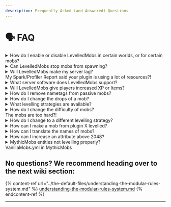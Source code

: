 ```yaml
---
description: Frequently Asked (and Answered) Questions
---
```


# 🗣️ FAQ

<details>

<summary>How do I enable or disable LevelledMobs in certain worlds, or for certain mobs?</summary>

{% code overflow="wrap" %}
```yaml
  conditions:
    worlds: ['*']
    #biomes: ['*']
    entities: ['*']
```
{% endcode %}

As part of the **Default Rule**, in your `rules.yml` file, locate the above configuration options.

You can edit what worlds are `included` or `excluded` by editing these settings.

For example, if you want to change it so that LevelledMobs works on _all worlds except for a world called `player_farms`_, then you'd change `worlds:` to read:

{% code overflow="wrap" %}
```yaml
worlds:
  excluded-list: ['player_farms']
```
{% endcode %}

For another example, if you wanted to change it so that LevelledMobs only works on the world called `danger_zone`, then you'd change `worlds:` to read:

```yaml
worlds:
  included-list: ['player_farms']
```

The same method can be used for _entities_.

</details>



<details>

<summary>Can LevelledMobs stop mobs from spawning?</summary>

**Never Has, Never Will**

This has been the policy of our plugin since it's earliest days of existence.

We have intentionally avoided any actions which affect the `mobQueue` or can change the spawning rate, mechanics, or behavior regarding the spawning of mobs. We recognized early on that this is the source of many conflicts between plugins working in similar fields and on the same or similar functions, conflicting with each other.

In general, the way LevelledMobs works is by employing a wide range of listener systems which are listening for things like chunk loads, entity spawns, damage events, etc. If LevelledMobs detects a mob it will first determine if that mob has finished 'spawning'. If it has, then it will determine whether that mob should receive a level based on the current ruleset. If it does, then LevelledMobs will store a large amount of data onto the mob itself which contains much of the settings which LevelledMobs uses to identify and modify the entites. If the entity is not allowed to be levelled, whatever the reason, then that entity will have most of LevelledMobs' data removed and it will be ignored by the plugin until such time that it becomes levellable (due to a change in the rules or environment/condition check).&#x20;

</details>



<details>

<summary>Will LevelledMobs make my server lag?<br>My Spark/Profiler Report said your plugin is using a lot of resources?!</summary>

Incredibly unlikely!

Even with servers running very thin resource margins, we have had little issue with regards to lag. We also maintain relationships with a few server owners using our plugin whose player counts ranges from 50-400, and the receipts from these live tests show our plugin is highly performant under typical and atypical server environments.\
\
With each major update we perform a stress-test which covers the nametag, custom drops, and strategy calculating systems; the three highest-price resources we utilize. Even under uncommon situations where several thousand mobs exist in a small field of chunks visible to multiple players, each processing a unique level strategy and a choosing from a set of randomly damaged armors, there was no noticeable increase in lag or TPS drops.

Specific to Spark and Profiler reports; these are almost always a misunderstanding of what the report is actually saying. I cannot remember a case in four years of development where a single report brought to our attention by the general public was representative of a valid concern. If you possess the knowledge-base necessary to analyze these reports, we encourage you to report any issues you may see. Otherwise, we ask that you check more appropriate areas for support regarding your server's performance issues.

</details>



<details>

<summary>What server software does LevelledMobs support?</summary>

Please read [Installation](installation.md).

</details>



<details>

<summary>Will LevelledMobs give players increased XP or Items?</summary>

Yes!

By default, this increase is set to 300% for items and 500% for xp when at the max level of a mob. These values can be changed in the config, removed entirely, or when combined with the **Death-in-Chunk Limiter**, put the feature on a cooldown.

Levelled mobs have increased health, damage output, and speed; making them a challenge worth rewarding with a bit of extra XP or Items. If you or your server disagree, you can edit any of the above mentioned values.

</details>



<details>

<summary>How do I remove nametags from passive mobs?</summary>

Locate the following custom rule in your default `rules.yml` file:

{% code overflow="wrap" %}
```yaml
  - enabled: true
    name: 'Mobs with Modified Nametag Visibility'
    conditions:
      entities:
        included-groups: [ 'all_passive_mobs' ]
        included-list: [ 'BAT' ]
    settings:
      nametag-visibility-method: [ 'MELEE', 'ATTACKED' ]
```
{% endcode %}

And change the _nametag visibility method_ to read `nametag-visibility-method: DISABLED`

This will disable the nametag feature for all passive mobs, plus bats (as they are strangely not considered Passive by Minecraft's standard).

</details>



<details>

<summary>How do I change the drops of a mob?</summary>

Use our [Custom Drops](../the-default-files/customdrops.yml/) system!

The Custom Drops feature provides an easy to use, easy to scale config allowing you to create lists or tables of items to apply to mobs. These items can be set as drops, as wearable equipment, or usable items placed in the mobs' hands. You can reward players with commands, with items from several supported 3rd party plugins, with vanilla items and more; adjusting the output based on any number and combination of factors.

It is recommended to use the Custom Drops system by creating Drop Tables, and then by implementing those Drop Tables via a Custom Rule. You can see an example in the Sample Custom Rules.

</details>



<details>

<summary>What levelling strategies are available?</summary>

With LevelledMobs4, you can combine multiple levelling _strategies_ together to form a final numerical level value, or use each strategy on an individual basis.

* **Weighted Random** (enabled by default)\
  Uses a random selection method, where the highest level possible has the lowest chance to occur and the lowest level possible has the highest chance to occur.\
  This can be modified to set level specific weights to the random selection.
* **Random**\
  This is true random levelling. Any level between the minimum and maximum can be selected.
* **Distance-from-Origin**\
  Previously _distance-from-spawn_, this strategy allows you to establish a center-point, and ever expanding rings from that point will gradually increase the level value of mobs based on your distance settings. The _blended_ addon from LM3 was incorporated into the main setting with LM4, allowing for the height above or below a certain threshold to affect the final output number (by default, higher values in the caves, lower values in the mountains). Useful for a more expansive world like the End.
* **Y-Coordinate** (enabled by default)\
  This strategy takes a starting world height and sets the lowest level available at that height and higher, then takes the ending world height and sets the highest level available at that height and lower. Useful for a more vertical world like the Nether.

As well, as have multiple _modifiers_ which can apply an additional metric to adjust the final applied level to a mob.

* **Player Level Modifier** (enabled by default)\
  Previously the strategy _player-variable-levelling_, this modifier can take the PlaceholderAPI \[PAPI] placeholder tags produced by other 3rd party plugins, as well as a handful of our own internal placeholders, and combine them to form a numerical basis to adjust the level of mobs.&#x20;
* **Random Variance Modifier** (enabled by default)\
  This modifier simply selects a random number between the established values; useful for applying a random degree of variance to final applied levels.

</details>



<details>

<summary>How do I change the difficulty of mobs?<br>The mobs are too hard?!</summary>

We provide five unique and play-tested levelling _Challenges_ that you can easily shift between.

```yaml
    #===== Choose a Challenge =====
    #- challenge-vanilla
    #- challenge-bronze
    - challenge-silver
    #- challenge-gold
    #- challenge-platinum
    #- challenge-formula
```

By default, we use the _Silver Challenge_. You can shift up to the _Bronze_ challenge for a reduced difficulty, or down to the _Gold_ or _Platinum_ challenge which requires skill to handle.\
Or you can craft your own _Challenge_ **Preset** by copying any of the other presets and giving it a unique name, then altering the attribute values to suit your servers' needs.

</details>



<details>

<summary>How do I change to a different levelling strategy?</summary>

With LevelledMobs4, you can combine multiple levelling _strategies_ together to form a final numerical level value, or use each strategy on an individual basis.

Each _strategy_ produces it's own placeholder tag representing the output from that strategy. For example, the strategy type _distance-from-origin_ produces an internal-use placeholder tag `%distance-from-origin%` which outputs the numerical value of that _strategy_.&#x20;

Under the **Default Rule**, we include several presets which can be easily enabled or disabled to activate or deactivate different strategies.

{% code overflow="wrap" %}
```yaml
    #===== Choose Strategies =====
    #- lvlstrategy-random
    - lvlstrategy-weighted-random
    #- lvlstrategy-distance-from-origin
    - lvlstrategy-y-coordinate

    #===== Choose Modifiers =====
    - lvlmodifier-player-variable
    - lvlmodifier-random-variance
```
{% endcode %}

Simply remove or add in the `#` to enable or disable the different _strategy_ presets.&#x20;

Once you've settled on your strategies, locate the `construct-level:` under the **Default Rule** and modify it to only include the activated strategies and how you'd like those strategies' output to be reflected.

{% code overflow="wrap" %}
```yaml
construct-level: '(%weighted-random% / 2) + (%y-coordinate% / 5) + %player-variable-mod% + %random-variance-mod%'
```
{% endcode %}

For example, if I had only left `lvlstrategy-weighted-random` and `lvlmodifier-random-variance` enabled, then I might change the `construct-level:` to reflect that change:

{% code overflow="wrap" %}
```yaml
construct-level: '(%weighted-random% / %random-variance-mod%) + %random-variance-mod%'
```
{% endcode %}

</details>



<details>

<summary>How can I make a mob from plugin X levelled?</summary>

With LevelledMobs4, we include the new `externalplugins.yml` file. This allows you to establish your own external plugin support by providing commonly used plugin-specific identifiers within a mobs PersistentDataContainer \[PDC] or it's Metadata.&#x20;

</details>



<details>

<summary>How can I translate the names of mobs?</summary>

All mobs using their default names will have those names automatically translated to the language set by the Minecraft client the player is using, meaning every player may see the default names differently based on their set language settings.

If this is not enough, we also include the `entity-name-override:` setting which allows you to specify certain mob types and provide a randomly selected series of names for these mob types to be given. While these cannot be automatically translated, it does allow for unique varieties of the same mob by a simple name change.

</details>



<details>

<summary>How can I increase an attribute above 2048?</summary>

LevelledMobs does not limit this value, it's your server software.

In the `spigot.yml` of your servers' software files, locate this section:

```yaml
  attribute:
    maxHealth:
      max: 2048.0
    movementSpeed:
      max: 2048.0
    attackDamage:
      max: 2048.0
```

We recommend changing these values to a higher number.

NOTE: Minecraft's programming isn't designed to handle exceptionally large numbers. We recommend limiting your increase to `max: 1000000.0` . Higher values can cause crashes and other unexpected results.

</details>



<details>

<summary>MythicMobs entities not levelling properly?<br>VanillaMobs.yml in MythicMobs</summary>

Around MythicMobs version 5.2.6 there was a change made in the default configuration of the MythicMobs installation which enables by default the scaling/levelling of entities via their own mechanics that are entirely separate from LevelledMobs. LevelledMobs detects a fully created entity and then applies levels to that entity; if MythicMobs' has their scaling system active that will mean they will start with varied and increasing stats before LevelledMobs even has a chance to adjust them.

In order to reset entities to their vanilla stat values, you could disable the scaling system within MythicMobs to use LevelledMobs' levelling exclusively, or vice-versa (of course we recommend using ours over theirs but it's your choice!). To disable, locate the `config.yml` file in your MythicMobs' installation, and set the `Enabled:` under each respective worlds/scenarios to `false` to disable the scaling of MythicMobs for those scenarios. You can also adjust the Modifiers themselves to allow for some scaling controlled by MythicMobs.

<img src="../.gitbook/assets/68747470733a2f2f692e6962622e636f2f4b56326a7350392f696d6167652e706e67.png" alt="" data-size="original">

</details>



## No questions? We recommend heading over to the next wiki section:

{% content-ref url="../the-default-files/understanding-the-modular-rules-system.md" %}
[understanding-the-modular-rules-system.md](../the-default-files/understanding-the-modular-rules-system.md)
{% endcontent-ref %}

***
